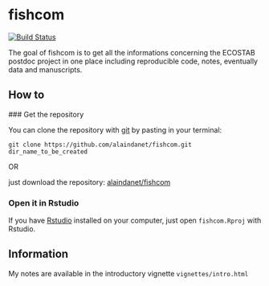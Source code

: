 <!-- README.md is generated from README.Rmd. Please edit that file -->
fishcom
=======

[![Build
Status](https://travis-ci.org/alaindanet/fishcom.svg?branch=master)](https://travis-ci.org/alaindanet/fishcom)

The goal of fishcom is to get all the informations concerning the
ECOSTAB postdoc project in one place including reproducible code, notes,
eventually data and manuscripts.

How to
------

### Get the repository

You can clone the repository with [git](https://git-scm.com/) by pasting
in your terminal:

    git clone https://github.com/alaindanet/fishcom.git dir_name_to_be_created

OR

just download the repository:
[alaindanet/fishcom](https://github.com/alaindanet/fishcom/archive/master.zip)

### Open it in Rstudio

If you have [Rstudio](https://www.rstudio.com/) installed on your
computer, just open `fishcom.Rproj` with Rstudio.

Information
-----------

My notes are available in the introductory vignette
`vignettes/intro.html`

